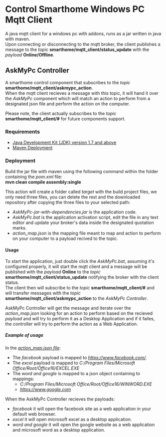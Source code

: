# Control Smarthome Windows PC Mqtt Client

A java mqtt client for a windows pc with addons, runs as a jar written in java with maven.</br>
Upon connecting or disconnecting to the mqtt broker, the client publishes a message to the *topic* **smarthome/mqtt_client/status_update** with the *payload* **Online/Offline**.

## AskMyPc Controller

A smarthome control component that subscribes to the *topic* **smarthome/mqtt_client/askmypc_action**.</br>
When the mqtt client recieves a message with this topic, it will hand it over the *AskMyPc* component which will match an action to perform from a designated json file and perform the action on the computer.

Please note, the client actually subscribes to the *topic* **smarthome/mqtt_client/#** for future components support.

### Requirements

- [Java Development Kit (JDK) version 1.7 and above](http://www.oracle.com/technetwork/java/javase/downloads/jdk8-downloads-2133151.html)
- [Maven Deployment](https://maven.apache.org/download.cgi)

### Deployment

Build the jar file with maven using the following command within the folder containing the *pom.xml* file:</br>
**mvn clean compile assembly:single**

This action will create a folder called *target* with the build project files, we only need three files, you can delete the rest and the downloaded repository after copying the three files to your selected path:
- *AskMyPc-jar-with-dependencies.jar* is the application code.
- *AskMyPc.bat* is the application activation script, edit the file in any text editor and update your broker's data inside the designated quotation marks.
- *action_map.json* is the mapping file meant to map and action to perform on your computer to a payload recived to the topic.

#### Usage

To start the application, just double click the *AskMyPc.bat*, assuming it's configured properly, it will start the mqtt client and a message will be published with the *payload* **Online** to the *topic* **smarthome/mqtt_client/status_update** notifying the broker with the client status.</br>
The client then will subscribe to the *topic* **smarthome/mqtt_client/#** and will transfer messages with the *topic* **smarthome/mqtt_client/askmypc_action** to the *AskMyPc Controller*.</br>

AskMyPc Controller will get the message and iterate over the *action_map.json* looking for an action to perform based on the recieved *payload* and will try to perform it as a Desktop Application and if it failes, the controller will try to perform the action as a Web Application.

##### Example of usage
In the [*action_map.json file*](conf_files/action_map.json):
- The *facebook* payload is mapped to *https://www.facebook.com/*.
- The *excel* payload is mapped to *C:/Program Files/Microsoft Office/Root/Office16/EXCEL.EXE*
- The *word and google* is mapped to a json object containing to mappings:
  - *C:/Program Files/Microsoft Office/Root/Office16/WINWORD.EXE*
  - *https://www.google.com*

When the AskMyPc Controller recieves the payloads:
- *facebook* it will open the facebook site as a web application in your default web browser.
- *excel* it will open microsoft excel as a desktop application.
- *word and google* it will open the google website as a web application and microsoft word as a desktop application.


